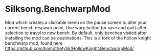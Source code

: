 # Silksong.BenchwarpMod
Mod which creates a clickable menu on the pause screen to alter your current bench respawn point. Use warp button (or save and quit) after selection to travel to new bench. By default, only benches visited after installing the mod can be destinations.
This is a fork of the hollow knight benchwarp mod, found here https://github.com/homothetyhk/HollowKnight.BenchwarpMod/